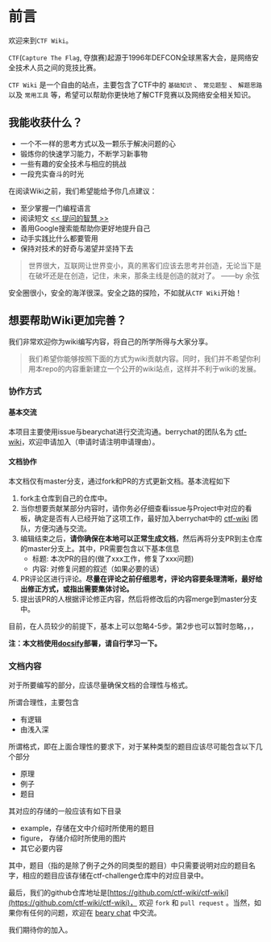 # 前言

欢迎来到`CTF Wiki`。

`CTF`(`Capture The Flag`, 夺旗赛)起源于1996年DEFCON全球黑客大会，是网络安全技术人员之间的竞技比赛。

`CTF Wiki` 是一个自由的站点，主要包含了CTF中的 `基础知识` 、 `常见题型` 、 `解题思路` 以及 `常用工具` 等，希望可以帮助你更快地了解CTF竞赛以及网络安全相关知识。

## 我能收获什么？

* 一个不一样的思考方式以及一颗乐于解决问题的心
* 锻炼你的快速学习能力，不断学习新事物
* 一些有趣的安全技术与相应的挑战
* 一段充实奋斗的时光

在阅读Wiki之前，我们希望能给予你几点建议：

* 至少掌握一门编程语言
* 阅读短文 [<< 提问的智慧 >>](http://www.jianshu.com/p/60dd8e9cd12f)
* 善用Google搜索能帮助你更好地提升自己
* 动手实践比什么都要管用
* 保持对技术的好奇与渴望并坚持下去

> 世界很大，互联网让世界变小，真的黑客们应该去思考并创造，无论当下是在破坏还是在创造，记住，未来，那条主线是创造的就对了。 ——by 余弦

安全圈很小，安全的海洋很深。安全之路的探险，不如就从`CTF Wiki`开始！

## 想要帮助Wiki更加完善？

我们非常欢迎你为wiki编写内容，将自己的所学所得与大家分享。

>我们希望你能够按照下面的方式为wiki贡献内容。同时，我们并不希望你利用本repo的内容重新建立一个公开的wiki站点，这样并不利于wiki的发展。

### 协作方式

#### 基本交流

本项目主要使用issue与bearychat进行交流沟通。berrychat的团队名为 [ctf-wiki](https://ctf-wiki.bearychat.com)，欢迎申请加入（申请时请注明申请理由）。

#### 文档协作

本文档仅有master分支，通过fork和PR的方式更新文档。基本流程如下
1. fork主仓库到自己的仓库中。
2. 当你想要贡献某部分内容时，请你务必仔细查看issue与Project中对应的看板，确定是否有人已经开始了这项工作，最好加入berrychat中的 [ctf-wiki](https://ctf-wiki.bearychat.com) 团队，方便沟通与交流。
3. 编辑结束之后，**请你确保在本地可以正常生成文档**，然后再将分支PR到主仓库的master分支上。其中，PR需要包含以下基本信息
   * 标题: 本次PR的目的(做了xxx工作，修复了xxx问题)
   * 内容: 对修复问题的叙述（如果必要的话）
4. PR评论区进行评论。**尽量在评论之前仔细思考，评论内容要条理清晰，最好给出修正方式，或指出需要集体讨论。** 
5. 提出该PR的人根据评论修正内容，然后将修改后的内容merge到master分支中。

目前，在人员较少的前提下，基本上可以忽略4-5步。第2步也可以暂时忽略，，，

**注：本文档使用[docsify](https://github.com/QingWei-Li/docsify)部署，请自行学习一下。**

### 文档内容

对于所要编写的部分，应该尽量确保文档的合理性与格式。

所谓合理性，主要包含

- 有逻辑
- 由浅入深

所谓格式，即在上面合理性的要求下，对于某种类型的题目应该尽可能包含以下几个部分

- 原理
- 例子
- 题目

其对应的存储的一般应该有如下目录

- example，存储在文中介绍时所使用的题目
- figure， 存储介绍时所使用的图片
- 其它必要内容

其中，题目（指的是除了例子之外的同类型的题目）中只需要说明对应的题目名字，相应的题目应该存储在ctf-challenge仓库中的对应目录中。


最后，我们的github仓库地址是[https://github.com/ctf-wiki/ctf-wiki](https://github.com/ctf-wiki/ctf-wiki)， 欢迎 `fork` 和 `pull request` 。当然，如果你有任何的问题，欢迎在 [beary chat](https://ctf-wiki.bearychat.com) 中交流。

我们期待你的加入。
